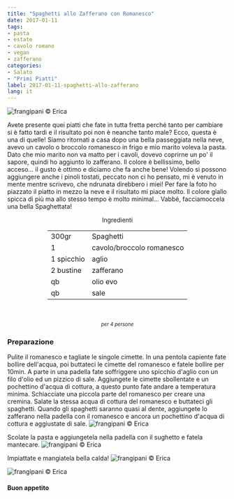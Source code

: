 ```yaml
---
title: "Spaghetti allo Zafferano con Romanesco"
date: 2017-01-11
tags:
- pasta
- estate
- cavolo romano
- vegan
- zafferano
categories:
- Salato
- "Primi Piatti"
label: 2017-01-11-spaghetti-allo-zafferano
lang: it
---
```

![](../2017-01-11-spaghetti-allo-zafferano-con-romanesco/header.jpg "frangipani © Erica")

Avete presente quei piatti che fate in tutta fretta perché tanto per cambiare si è fatto tardi e il risultato poi non è neanche tanto male? Ecco, questa è una di quelle! Siamo ritornati a casa dopo una bella passeggiata nella neve, avevo un cavolo o broccolo romanesco in frigo e mio marito voleva la pasta. Dato che mio marito non va matto per i cavoli, dovevo coprirne un po' il sapore, quindi ho aggiunto lo zafferano. Il colore è bellissimo, bello acceso... il gusto è ottimo e diciamo che fa anche bene! Volendo si possono aggiungere anche i pinoli tostati, peccato non ci ho pensato, mi è venuto in mente mentre scrivevo, che ndrunata direbbero i miei! Per fare la foto ho piazzato il piatto in mezzo la neve e il risultato mi piace molto. Il colore giallo spicca di più ma allo stesso tempo è molto minimal... Vabbé, facciamoccela una bella Spaghettata!

<div id="wrapper" style="text-align: center">
  <div id="yourdiv" style="display: inline-block;">
    <div class="ingredients">
      <div class="ingredients-title">Ingredienti</div>
      <table>
        <tbody>
          <tr>
            <td>300gr</td>
            <td>Spaghetti</td>
          </tr>
          <tr>
            <td>1</td>
            <td>cavolo/broccolo romanesco</td>
          </tr>
          <tr>
            <td>1 spicchio</td>
            <td>aglio</td>
          </tr>
          <tr>
            <td>2 bustine</td>
            <td>zafferano</td>
          </tr>
          <tr>
            <td>qb</td>
            <td>olio evo</td>
          </tr>
          <tr>
            <td>qb</td>
            <td>sale</td>
          </tr>
        </tbody>
      </table>
      <br></br>
      <i class="pull-right" style="font-size: 80%;">per 4 persone</i>
    </div>
  </div>
</div>


<h3>
  <font color="grey">
    <i class="fa-solid fa-gears"></i>
  </font> Preparazione
</h3>

Pulite il romanesco e tagliate le singole cimette. In una pentola capiente fate bollire dell'acqua, poi buttateci le cimette del romanesco e fatele bollire per 10min. A parte in una padella fate soffriggere uno spicchio d'aglio con un filo d'olio ed un pizzico di sale. Aggiungete le cimette sbollentate e un pochettino d'acqua di cottura, a questo punto fate andare a temperatura minima. Schiacciate una piccola parte del romanesco per creare una cremina. Salate la stessa acqua di cottura del romanesco e buttateci gli spaghetti. Quando gli spaghetti saranno quasi al dente, aggiungete lo zafferano nella padella con il romanesco e ancora un pochettino d'acqua di cottura e aggiustate di sale.
![](../2017-01-11-spaghetti-allo-zafferano-con-romanesco/sughetto.jpg "frangipani © Erica")

Scolate la pasta e aggiungetela nella padella con il sughetto e fatela mantecare.
![](../2017-01-11-spaghetti-allo-zafferano-con-romanesco/mantecare.jpg "frangipani © Erica")

Impiattate e mangiatela bella calda!
![](../2017-01-11-spaghetti-allo-zafferano-con-romanesco/risultato1.jpg "frangipani © Erica")

![](../2017-01-11-spaghetti-allo-zafferano-con-romanesco/risultato2.jpg "frangipani © Erica")


<h4>Buon appetito
  <font color="red">
    <i class="fa-regular fa-face-smile"></i>
  </font>
</h4>
